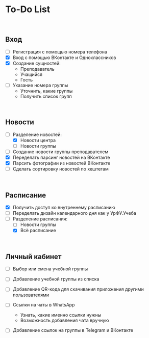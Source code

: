 # To-Do List

<br>

## Вход

- [ ] Регистрация с помощью номера телефона
- [x] Вход с помощью ВКонтакте и Одноклассников
- [x] Создание сущностей:
    - Преподаватель
    - Учащийся
    - Гость
- [ ] Указание номера группы
    - Уточнить, какие группы
    - Получить список групп

<br>

## Новости

- [ ] Разделение новостей:
    - [x] Новости центра
    - [ ] Новости группы
- [ ] Создание новости группы преподавателем
- [x] Переделать парсинг новостей на ВКонтакте
- [x] Парсить фотографии из новостей ВКонтакте
- [ ] Сделать сортировку новостей по хештегам

<br>

## Расписание

- [x] Получить доступ ко внутреннему расписанию
- [ ] Переделать дизайн календарного дня как у УрФУ.Учеба
- [ ] Разделение расписания:
    - [ ] Новости группы
    - [x] Всё расписание

<br>

## Личный кабинет

- [ ] Выбор или смена учебной группы
- [ ] Добавление учебной группы из списка
- [ ] Добавление QR-кода для скачивания приложения другими пользователями
- [ ] Ссылки на чаты в WhatsApp
    - Узнать, какие именно ссылки нужны
    - Возможность добавления чата вручную
- [ ] Добавление ссылок на группы в Telegram и ВКонтакте

